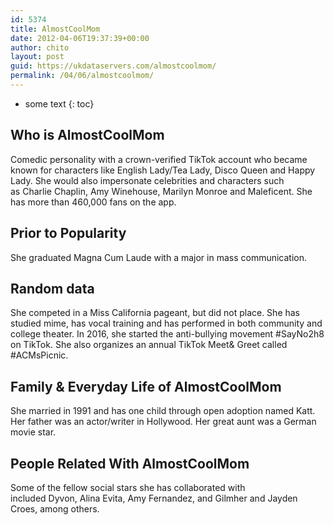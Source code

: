 ```yaml
---
id: 5374
title: AlmostCoolMom
date: 2012-04-06T19:37:39+00:00
author: chito
layout: post
guid: https://ukdataservers.com/almostcoolmom/
permalink: /04/06/almostcoolmom/
---
```


* some text
{: toc}
          
          
## Who is  AlmostCoolMom
                  
                  
                  
Comedic personality with a crown-verified TikTok account who became known for characters like English Lady/Tea Lady, Disco Queen and Happy Lady. She would also impersonate celebrities and characters such as Charlie Chaplin, Amy Winehouse, Marilyn Monroe and Maleficent. She has more than 460,000 fans on the app. 
                  
                
                
                
## Prior to Popularity 
                  
                  
                  
She graduated Magna Cum Laude with a major in mass communication. 
                  
                
                
                
## Random data 
                  
                  
                  
She competed in a Miss California pageant, but did not place. She has studied mime, has vocal training and has performed in both community and college theater. In 2016, she started the anti-bullying movement #SayNo2h8 on TikTok. She also organizes an annual TikTok Meet& Greet called #ACMsPicnic. 
                  
                
                
                
## Family & Everyday Life of AlmostCoolMom
                  
                  
                  
She married in 1991 and has one child through open adoption named Katt. Her father was an actor/writer in Hollywood. Her great aunt was a German movie star.
                  
                
                
                
## People Related With  AlmostCoolMom
                  
                  
                  
Some of the fellow social stars she has collaborated with included Dyvon, Alina Evita, Amy Fernandez, and Gilmher and Jayden Croes, among others. 
                  
                
              
            
          
          
          
    
    
  
